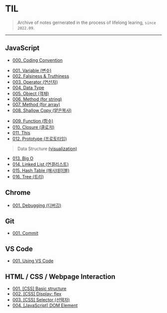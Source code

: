 # TIL

> Archive of notes gernerated in the process of lifelong learing, `since 2022.09`.

---

## JavaScript

* [000. Coding Convention](https://github.com/j25nkh/TIL/blob/master/JavaScript/style.md)
>
* [001. Variable (변수)](https://github.com/j25nkh/TIL/blob/master/JavaScript/variable.md)
* [002. Falsiness & Truthiness](https://github.com/j25nkh/TIL/blob/master/JavaScript/falsiness.md)
* [003. Operator (연산자)](https://github.com/j25nkh/TIL/blob/master/JavaScript/operator.md)
* [004. Data Type](https://github.com/j25nkh/TIL/blob/master/JavaScript/data_type.md)
* [005. Object (객체)](https://github.com/j25nkh/TIL/blob/master/JavaScript/object.md)
* [006. Method (for string)](https://github.com/j25nkh/TIL/blob/master/JavaScript/method_string.md)
* [007. Method (for array)](https://github.com/j25nkh/TIL/blob/master/JavaScript/method_array.md)
* [008. Shallow Copy (얕은복사)](https://github.com/j25nkh/TIL/blob/master/JavaScript/shallow_copy.md)
>
* [009. Function (함수)](https://github.com/j25nkh/TIL/blob/master/JavaScript/function.md)
* [010. Closure (클로저)](https://github.com/j25nkh/TIL/blob/master/JavaScript/closure.md)
* [011. This](https://github.com/j25nkh/TIL/blob/master/JavaScript/this.md)
* [012. Prototype (프로토타입)](https://github.com/j25nkh/TIL/blob/master/JavaScript/prototype.md)
> Data Structure [(visualization)](https://www.bigocheatsheet.com/)
* [013. Big O](https://github.com/j25nkh/TIL/blob/master/JavaScript/big_O.md)
* [014. Linked List (연결리스트)](https://github.com/j25nkh/TIL/blob/master/JavaScript/linked_list.md)
* [015. Hash Table (해시테이블)](https://github.com/j25nkh/TIL/blob/master/JavaScript/hash_table.md)
* [016. Tree (트리)](https://github.com/j25nkh/TIL/blob/master/JavaScript/tree.md)

## Chrome
* [001. Debugging (디버깅)](https://github.com/j25nkh/TIL/blob/master/Chrome/debugging.md)

## Git
* [001. Commit](https://github.com/j25nkh/TIL/blob/master/Git/Commit.md)

## VS Code
* [001. Using VS Code](https://github.com/j25nkh/TIL/blob/master/VS_Code/using_VSCode.md)

## HTML / CSS / Webpage Interaction
* [001. [CSS] Basic structure](https://github.com/j25nkh/TIL/blob/master/CSS/Basic_structure.md)
* [002. [CSS] Display: flex](https://github.com/j25nkh/TIL/blob/master/CSS/Display_flex.md)
* [003. [CSS] Selector (선택자)](https://github.com/j25nkh/TIL/blob/master/CSS/Selector.md)
* [004. [JavaScript] DOM Element](https://github.com/j25nkh/TIL/blob/master/Webpage_interaction/DOM_element.md)

